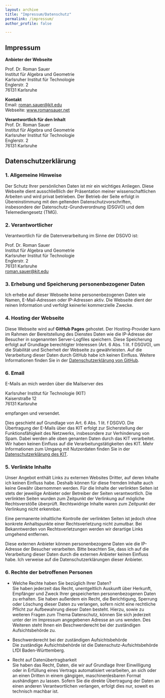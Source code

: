 ```yaml
---
layout: archive
title: "Impressum/Datenschutz"
permalink: /impressum/
author_profile: false

---
```


## Impressum  

**Anbieter der Webseite**<br>

Prof. Dr. Roman Sauer <br>
Institut für Algebra und Geometrie<br>
Karlsruher Institut für Technologie<br> 
Englerstr. 2<br> 
76131 Karlsruhe<br>

**Kontakt**<br> 
Email: roman.sauer@kit.edu<br>
Webseite: www.romansauer.net<br>

**Verantwortlich für den Inhalt**<br>
Prof. Dr. Roman Sauer <br>
Institut für Algebra und Geometrie<br>
Karlsruher Institut für Technologie <br>
Englerstr. 2 <br>
76131 Karlsruhe<br>

## Datenschutzerklärung

### 1. Allgemeine Hinweise

Der Schutz Ihrer persönlichen Daten ist mir ein wichtiges Anliegen. Diese Webseite dient ausschließlich der Präsentation meiner wissenschaftlichen Arbeiten und wird privat betrieben. Der Betrieb der Seite erfolgt in Übereinstimmung mit den geltenden Datenschutzvorschriften, insbesondere der Datenschutz-Grundverordnung (DSGVO) und dem Telemediengesetz (TMG).

### 2. Verantwortlicher

Verantwortlich für die Datenverarbeitung im Sinne der DSGVO ist:

Prof. Dr. Roman Sauer <br>
Institut für Algebra und Geometrie<br>
Karlsruher Institut für Technologie <br>
Englerstr. 2 <br>
76131 Karlsruhe<br>
roman.sauer@kit.edu<br>

### 3. Erhebung und Speicherung personenbezogener Daten

Ich erhebe auf dieser Webseite keine personenbezogenen Daten wie Namen, E-Mail-Adressen oder IP-Adressen aktiv. Die Webseite dient der reinen Information und verfolgt keinerlei kommerzielle Zwecke.

### 4. Hosting der Webseite

Diese Webseite wird auf **GitHub Pages** gehostet. Der Hosting-Provider kann im Rahmen der Bereitstellung des Dienstes Daten wie die IP-Adresse der Besucher in sogenannten Server-Logfiles speichern. Diese Speicherung erfolgt auf Grundlage berechtigter Interessen (Art. 6 Abs. 1 lit. f DSGVO), um die Stabilität und Sicherheit der Webseite zu gewährleisten. Auf die Verarbeitung dieser Daten durch GitHub habe ich keinen Einfluss. Weitere Informationen finden Sie in der [Datenschutzerklärung von GitHub](https://docs.github.com/en/site-policy/privacy-policies/github-privacy-statement).


### 6. Email 

E-Mails an mich werden über die Mailserver des

Karlsruher Institut für Technologie (KIT)<br>
Kaiserstraße 12<br>
76131 Karlsruhe<br>

empfangen und versendet.<br>

Dies geschieht auf Grundlage von Art. 6 Abs. 1 lit. f DSGVO. Die Übertragung der E-Mails über das KIT erfolgt zur Sicherstellung der Funktionsfähigkeit des Netzwerks, insbesondere zur Verhinderung von Spam. Dabei werden alle oben genanten Daten durch das KIT verarbeitet. Wir haben keinen Einfluss auf die Verarbeitungstätigkeiten des KIT. Mehr Informationen zum Umgang mit Nutzerdaten finden Sie in der [Datenschutzerklärung des KIT]().

### 5. Verlinkte Inhalte

Unser Angebot enthält Links zu externen Websites Dritter, auf deren Inhalte ich keinen Einfluss habe. Deshalb können für diese fremden Inhalte auch keine Gewähr übernommen werden. Für die Inhalte der verlinkten Seiten ist stets der jeweilige Anbieter oder Betreiber der Seiten verantwortlich. Die verlinkten Seiten wurden zum Zeitpunkt der Verlinkung auf mögliche Rechtsverstöße überprüft. Rechtswidrige Inhalte waren zum Zeitpunkt der Verlinkung nicht erkennbar.

Eine permanente inhaltliche Kontrolle der verlinkten Seiten ist jedoch ohne konkrete Anhaltspunkte einer Rechtsverletzung nicht zumutbar. Bei Bekanntwerden von Rechtsverletzungen werden wir derartige Links umgehend entfernen.

Diese externen Anbieter können personenbezogene Daten wie die IP-Adresse der Besucher verarbeiten. Bitte beachten Sie, dass ich auf die Verarbeitung dieser Daten durch die externen Anbieter keinen Einfluss habe. Ich verweise auf die Datenschutzerklärungen dieser Anbieter. 


### 6. Rechte der betroffenen Personen

- Welche Rechte haben Sie bezüglich Ihrer Daten?<br>
Sie haben jederzeit das Recht, unentgeltlich Auskunft über Herkunft, Empfänger und Zweck Ihrer gespeicherten personenbezogenen Daten zu erhalten. Sie haben außerdem ein Recht, die Berichtigung, Sperrung oder Löschung dieser Daten zu verlangen, sofern nicht eine rechtliche Pflicht zur Aufbewahrung dieser Daten besteht. Hierzu, sowie zu weiteren Fragen zum Thema Datenschutz, können Sie sich jederzeit unter der im Impressum angegebenen Adresse an uns wenden. Des Weiteren steht Ihnen ein Beschwerderecht bei der zuständigen Aufsichtsbehörde zu.

- Beschwerderecht bei der zuständigen Aufsichtsbehörde<br>
Die zuständige Aufsichtsbehörde ist die Datenschutz-Aufsichtsbehörde LfDI Baden-Württemberg.

- Recht auf Datenübertragbarkeit<br>
Sie haben das Recht, Daten, die wir auf Grundlage Ihrer Einwilligung oder in Erfüllung eines Vertrags automatisiert verarbeiten, an sich oder an einen Dritten in einem gängigen, maschinenlesbaren Format aushändigen zu lassen. Sofern Sie die direkte Übertragung der Daten an einen anderen Verantwortlichen verlangen, erfolgt dies nur, soweit es technisch machbar ist.